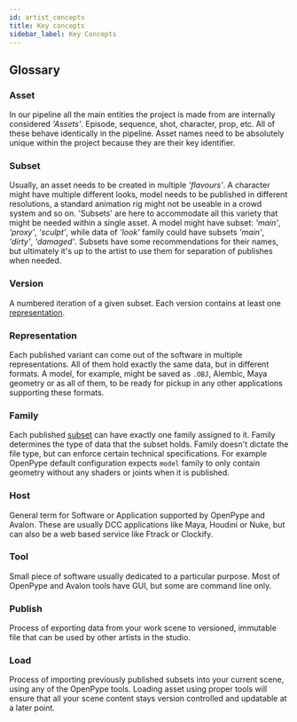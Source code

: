 ```yaml
---
id: artist_concepts
title: Key concepts
sidebar_label: Key Concepts
---
```


## Glossary

### Asset

In our pipeline all the main entities the project is made from are internally considered *'Assets'*. Episode, sequence, shot, character, prop, etc. All of these behave identically in the pipeline. Asset names need to be absolutely unique within the project because they are their key identifier.

### Subset

Usually, an asset needs to be created in multiple *'flavours'*. A character might have multiple different looks, model needs to be published in different resolutions, a standard animation rig might not be useable in a crowd system and so on. 'Subsets' are here to accommodate all this variety that might be needed within a single asset. A model might have subset: *'main'*, *'proxy'*, *'sculpt'*, while data of *'look'* family could have subsets *'main'*, *'dirty'*, *'damaged'*. Subsets have some recommendations for their names, but ultimately it's up to the artist to use them for separation of publishes when needed.

### Version

A numbered iteration of a given subset. Each version contains at least one [representation][daa74ebf].

  [daa74ebf]: #representation "representation"

### Representation

Each published variant can come out of the software in multiple representations. All of them hold exactly the same data, but in different formats. A model, for example, might be saved as `.OBJ`, Alembic, Maya geometry or as all of them, to be ready for pickup in any other applications supporting these formats.

### Family

Each published [subset][3b89d8e0] can have exactly one family assigned to it. Family determines the type of data that the subset holds. Family doesn't dictate the file type, but can enforce certain technical specifications. For example OpenPype default configuration expects `model` family to only contain geometry without any shaders or joints when it is published.


  [3b89d8e0]: #subset "subset"



### Host

General term for Software or Application supported by OpenPype and Avalon. These are usually DCC applications like Maya, Houdini or Nuke, but can also be a web based service like Ftrack or Clockify.


### Tool

Small piece of software usually dedicated to a particular purpose. Most of OpenPype and Avalon tools have GUI, but some are command line only.


### Publish

Process of exporting data from your work scene to versioned, immutable file that can be used by other artists in the studio.

### Load

Process of importing previously published subsets into your current scene, using any of the OpenPype tools.
Loading asset using proper tools will ensure that all your scene content stays version controlled and updatable at a later point.
